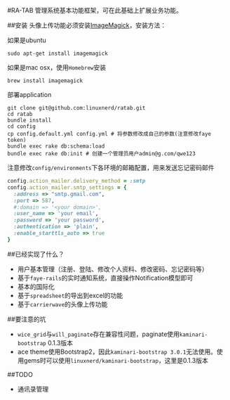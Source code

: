 #RA-TAB
管理系统基本功能框架，可在此基础上扩展业务功能。

##安装
头像上传功能必须安装[ImageMagick](http://www.imagemagick.org/)，安装方法：

如果是ubuntu
```
sudo apt-get install imagemagick
```
如果是mac osx，使用`Homebrew`安装
```
brew install imagemagick
```
部署application
```shell
git clone git@github.com:linuxnerd/ratab.git
cd ratab
bundle install
cd config
cp config.default.yml config.yml # 将参数修改成自己的参数(注意修改faye token)
bundle exec rake db:schema:load
bundle exec rake db:init # 创建一个管理员用户admin@g.com/qwe123
```

注意修改`config/environments`下各环境的邮箱配置，用来发送忘记密码邮件
```ruby
config.action_mailer.delivery_method = :smtp
config.action_mailer.smtp_settings = {
  :address => "smtp.gmail.com",
  :port => 587,
  #:domain => '<your domain>',
  :user_name => 'your email',
  :password => 'your password',
  :authentication => 'plain',
  :enable_starttls_auto => true
}
```

##已经实现了什么？

 - 用户基本管理（注册、登陆、修改个人资料、修改密码、忘记密码等）
 - 基于`faye-rails`的实时通知系统，直接操作Notification模型即可
 - 基本的国际化
 - 基于`spreadsheet`的导出到excel的功能
 - 基于`carrierwave`的头像上传功能

##要注意的坑
 - `wice_grid`与`will_paginate`存在兼容性问题，paginate使用`kaminari-bootstrap` 0.1.3版本
 - ace theme使用Bootstrap2，因此`kaminari-bootstrap 3.0.1`无法使用。使用gems时可以使用`linuxnerd/kaminari-bootstrap`，这里是0.1.3版本

##TODO
 - 通讯录管理
